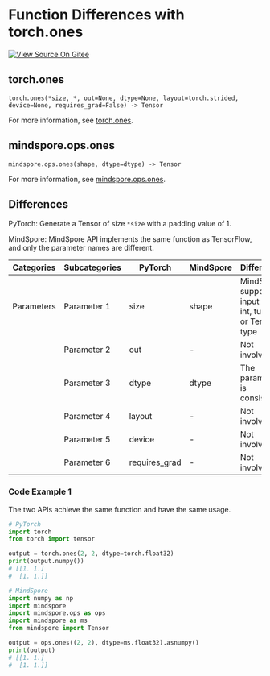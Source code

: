 # Function Differences with torch.ones

[![View Source On Gitee](https://mindspore-website.obs.cn-north-4.myhuaweicloud.com/website-images/r2.0/resource/_static/logo_source_en.png)](https://gitee.com/mindspore/docs/blob/r2.0/docs/mindspore/source_en/note/api_mapping/pytorch_diff/ones.md)

## torch.ones

```text
torch.ones(*size, *, out=None, dtype=None, layout=torch.strided, device=None, requires_grad=False) -> Tensor
```

For more information, see [torch.ones](https://pytorch.org/docs/1.8.1/generated/torch.ones.html).

## mindspore.ops.ones

```text
mindspore.ops.ones(shape, dtype=dtype) -> Tensor
```

For more information,
see [mindspore.ops.ones](https://mindspore.cn/docs/en/r2.0/api_python/ops/mindspore.ops.ones.html).

## Differences

PyTorch: Generate a Tensor of size `*size` with a padding value of 1.

MindSpore: MindSpore API implements the same function as TensorFlow, and only the parameter names are different.

| Categories | Subcategories | PyTorch       | MindSpore | Difference                                         |
|------------|---------------|---------------|-----------|----------------------------------------------------|
| Parameters | Parameter 1   | size          | shape     | MindSpore supports input of int, tuple or Tensor type |
|            | Parameter 2   | out           | -         | Not involved                                       |
|            | Parameter 3   | dtype         | dtype     | The parameter is consistent                        |
|            | Parameter 4   | layout        | -         | Not involved                                       |
|            | Parameter 5   | device        | -         | Not involved                                       |
|            | Parameter 6   | requires_grad | -         | Not involved                                       |

### Code Example 1

The two APIs achieve the same function and have the same usage.

```python
# PyTorch
import torch
from torch import tensor

output = torch.ones(2, 2, dtype=torch.float32)
print(output.numpy())
# [[1. 1.]
#  [1. 1.]]

# MindSpore
import numpy as np
import mindspore
import mindspore.ops as ops
import mindspore as ms
from mindspore import Tensor

output = ops.ones((2, 2), dtype=ms.float32).asnumpy()
print(output)
# [[1. 1.]
#  [1. 1.]]
```
